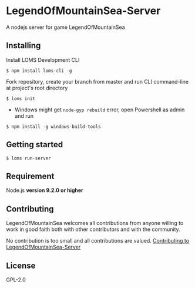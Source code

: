 # LegendOfMountainSea-Server
A nodejs server for game LegendOfMountainSea

## Installing

Install LOMS Development CLI
```
$ npm install loms-cli -g
```

Fork repository, create your branch from master and run CLI command-line at project's root directory
```
$ loms init
```
- Windows might get `node-gyp rebuild` error, open Powershell as admin and run
```
$ npm install -g windows-build-tools
```

## Getting started
```
$ loms run-server
```

## Requirement
Node.js **version 9.2.0 or higher**

## Contributing
LegendOfMountainSea welcomes all contributions from anyone willing to work in good faith both with other contributors and with the community.

No contribution is too small and all contributions are valued.
[Contributing to LegendOfMountainSea-Server](https://github.com/SkyHarp/LegendOfMountainSea-Server/blob/master/.github/CONTRIBUTING.md)

## License
GPL-2.0